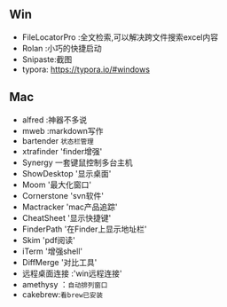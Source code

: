 ## Win

+ FileLocatorPro :全文检索,可以解决跨文件搜索excel内容
+ Rolan :小巧的快捷启动
+ Snipaste:截图
+ typora: https://typora.io/#windows


## Mac
+ alfred :神器不多说
+ mweb :markdown写作
+ bartender `状态栏管理`
+ xtrafinder 'finder增强'
+ Synergy  一套键鼠控制多台主机
+ ShowDesktop  '显示桌面'
+ Moom   '最大化窗口'
+ Cornerstone  'svn软件'
+ Mactracker  'mac产品追踪'
+ CheatSheet  '显示快捷键'
+ FinderPath '在Finder上显示地址栏'
+ Skim   'pdf阅读'
+ iTerm    '增强shell'
+ DiffMerge '对比工具'
+ 远程桌面连接 :'win远程连接'
+ amethysy ：`自动排列窗口`
+ cakebrew:`看brew已安装`
